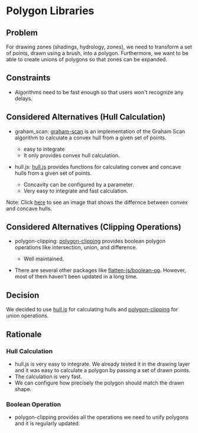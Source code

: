 # Polygon Libraries

## Problem

For drawing zones (shadings, hydrology, zones), we need to transform a set of points, drawn using a brush, into a polygon. Furthermore, we want to be able to create unions of polygons so that zones can be expanded.

## Constraints

- Algorithms need to be fast enough so that users won't recognize any delays.

## Considered Alternatives (Hull Calculation)

- graham_scan: [graham-scan](https://www.npmjs.com/package/graham_scan) is an implementation of the Graham Scan algorithm to calculate a convex hull from a given set of points.

  - easy to integrate
  - It only provides convex hull calculation.

- hull.js: [hull.js](https://www.npmjs.com/package/hull.js) provides functions for calculating convex and concave hulls from a given set of points.
  - Concavity can be configured by a parameter.
  - Very easy to integrate and fast calculation.

Note: Click [here](https://www.researchgate.net/profile/Zahrah-Yahya-Assoc-Prof-Ts-Dr/publication/312373158/figure/fig5/AS:668462426898432@1536385270015/Classification-of-convex-and-concave-hull-Adapted-from-6.png) to see an image that shows the differnce between convex and concave hulls.

## Considered Alternatives (Clipping Operations)

- polygon-clipping: [polygon-clipping](https://www.npmjs.com/package/polygon-clipping) provides boolean polygon operations like intersection, union, and difference.

  - Well maintained.

- There are several other packages like [flatten-js/boolean-op](https://www.npmjs.com/package/@flatten-js/boolean-op). However, most of them haven't been updated in a long time.

## Decision

We decided to use [hull.js](https://www.npmjs.com/package/hull.js) for calculating hulls and [polygon-clipping](https://www.npmjs.com/package/polygon-clipping) for union operations.

## Rationale

### Hull Calculation

- hull.js is very easy to integrate. We already tested it in the drawing layer and it was easy to calculate a polygon by passing a set of drawn points.
- The calculation is very fast.
- We can configure how precisely the polygon should match the drawn shape.

### Boolean Operation

- polygon-clipping provides all the operations we need to unify polygons and it is regularly updated.
